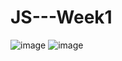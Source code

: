 # JS---Week1
![image](https://user-images.githubusercontent.com/115491975/210009869-5358259f-44d2-423c-8716-f936a2cd3637.png)
![image](https://user-images.githubusercontent.com/115491975/210209165-a7e9a112-6fc1-47ae-9c48-403f60734d0a.png)
